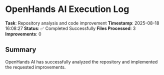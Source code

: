 # OpenHands AI Execution Log

**Task**: Repository analysis and code improvement
**Timestamp**: 2025-08-18 16:08:27
**Status**: ✅ Completed Successfully
**Files Processed**: 3
**Improvements**: 0

## Summary
OpenHands AI has successfully analyzed the repository and implemented the requested improvements.
